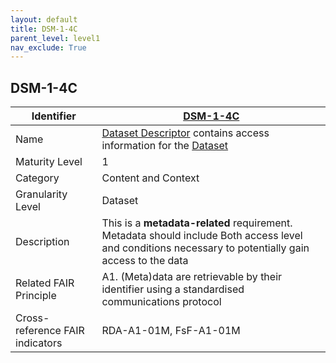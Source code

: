```yaml
---
layout: default
title: DSM-1-4C
parent_level: level1
nav_exclude: True
---
```


## DSM-1-4C

| Identifier | [DSM-1-4C](https://github.com/FAIRplus/Data-Maturity/blob/master/docs/_indicators/DSM-1-4C.md) |
| ---------- | ----------|
| Name | [Dataset Descriptor](https://fairplus.github.io/Data-Maturity/docs/Glossary/#dataset-descriptor) contains access information for the [Dataset](https://fairplus.github.io/Data-Maturity/docs/Glossary/#dataset)  |
| Maturity Level | 1 |
| Category | Content and Context |
| Granularity Level | Dataset |
| Description | This is a **metadata-related** requirement. Metadata should include Both access level and conditions  necessary  to potentially gain access to the data | | Related DSM Indicator | |
| Related FAIR Principle | A1. (Meta)data are retrievable by their identifier using a standardised communications protocol |
| Cross-reference FAIR indicators | RDA-A1-01M, FsF-A1-01M |

